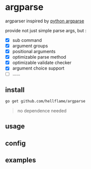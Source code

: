 # argparse

argparser inspired by [python argparse](https://docs.python.org/3.9/library/argparse.html)

provide not just simple parse args, but :

- [x] sub command
- [x] argument groups
- [x] positional arguments
- [x] optimizable parse method
- [x] optimizable validate checker
- [x] argument choice support
- [ ] ......

## install

```bash
go get github.com/hellflame/argparse
```

> no dependence needed

## usage

## config

## examples

